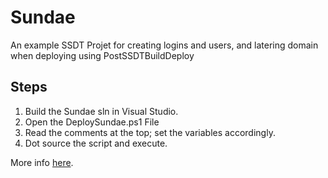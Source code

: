 # Sundae
An example SSDT Projet for creating logins and users, and latering domain when deploying using PostSSDTBuildDeploy

## Steps
1. Build the Sundae sln in Visual Studio.
2. Open the DeploySundae.ps1 File
3. Read the comments at the top; set the variables accordingly. 
4. Dot source the script and execute. 


More info [here](https://bzzzt.io/post/2018-08-13-deploy-login-different-domains/).
